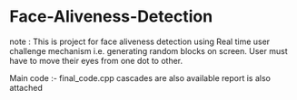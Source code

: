 Face-Aliveness-Detection
========================
note : This is project for face aliveness detection using Real time user challenge mechanism i.e. generating random blocks
on screen. User must have to move their eyes from one dot to other.

Main code :- final_code.cpp
cascades are also available
report is also attached


